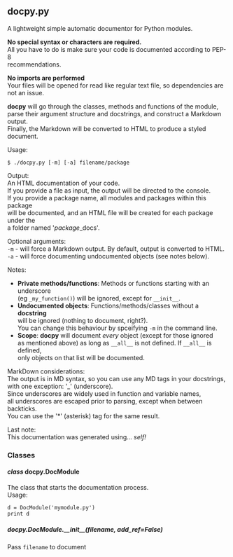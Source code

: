 ## docpy.py
A lightweight simple automatic documentor for Python modules.  
  
**No special syntax or characters are required.**  
All you have to do is make sure your code is documented according to PEP-8   
recommendations.  
  
**No imports are performed**  
Your files will be opened for read like regular text file, so dependencies are   
not an issue.  
  
**docpy** will go through the classes, methods and functions of the module,  
parse their argument structure and docstrings, and construct a Markdown output.  
Finally, the Markdown will be converted to HTML to produce a styled document.  
  
Usage:  
  
    $ ./docpy.py [-m] [-a] filename/package  
  
Output:    
    An HTML documentation of your code.  
    If you provide a file as input, the output will be directed to the console.  
    If you provide a package name, all modules and packages within this package   
    will be documented, and an HTML file will be created for each package under the   
    a folder named '*package*\_docs'.  
      
Optional arguments:  
    `-m` - will force a Markdown output. By default, output is converted to HTML.  
    `-a` - will force documenting undocumented objects (see notes below).  
      
Notes:  
  
* **Private methods/functions**: Methods or functions starting with an underscore  
(eg `_my_function()`) will be ignored, except for `__init__`.  
* **Undocumented objects**: Functions/methods/classes without a **docstring**   
will be ignored (nothing to document, right?).  
You can change this behaviour by spceifying `-m` in the command line.  
* **Scope**: **docpy** will document *every* object (except for those ignored   
as mentioned above) as long as `__all__` is not defined. If `__all__` is defined,   
only objects on that list will be documented.  
  
MarkDown considerations:  
The output is in MD syntax, so you can use any MD tags in your docstrings,   
with one exception: '\_' (underscore).  
Since underscores are widely used in function and variable names,  
all underscores are escaped prior to parsing, except when between backticks.  
You can use the '*' (asterisk) tag for the same result.  
  
Last note:  
This documentation was generated using... *self!* 
### Classes
#### _class_ docpy.**DocModule**
The class that starts the documentation process.  
Usage:  
  
    d = DocModule('mymodule.py')  
    print d  

##### docpy.DocModule.**\_\_init\_\_**(_filename, add\_ref=False_)
Pass `filename` to document

